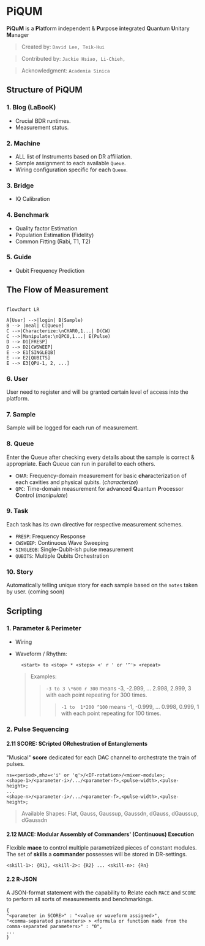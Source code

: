 # PiQUM

**PiQuM** is a **P**latform **i**ndependent & **P**urpose **i**ntegrated **Q**uantum **U**nitary **M**anager

>Created by: ````David Lee, Teik-Hui````

>Contributed by: ````Jackie Hsiao, Li-Chieh,````

>Acknowledgment: ````Academia Sinica````

## Structure of PiQUM

### 1. Blog (LaBooK)

* Crucial BDR runtimes.
* Measurement status.

### 2. Machine

* ALL list of Instruments based on DR affiliation.
* Sample assignment to each available ````Queue````.
* Wiring configuration specific for each ````Queue````.

### 3. Bridge

* IQ Calibration

### 4. Benchmark

* Quality factor Estimation
* Population Estimation (Fidelity)
* Common Fitting (Rabi, T1, T2)

### 5. Guide

* Qubit Frequency Prediction

## The Flow of Measurement

```mermaid

flowchart LR

A[User] -->|login| B(Sample)
B --> |meal| C[Queue]
C -->|Characterize:\nCHAR0,1...| D(CW)
C -->|Manipulate:\nQPC0,1...| E(Pulse)
D --> D1[FRESP]
D --> D2[CWSWEEP]
E --> E1[SINGLEQB]
E --> E2[QUBITS]
E --> E3[QPU-1, 2, ...]

```

### 6. User

User need to register and will be granted certain level of access into the platform.

### 7. Sample

Sample will be logged for each run of measurement.

### 8. Queue

Enter the Queue after checking every details about the sample is correct & appropriate.
Each Queue can run in parallel to each others.

* ````CHAR````: Frequency-domain measurement for basic **char**acterization of each cavities and physical qubits. (*characterize*)
* ````QPC````: Time-domain measurement for advanced **Q**uantum **P**rocessor **C**ontrol (*manipulate*)

### 9. Task

Each task has its own directive for respective measurement schemes.

* ````FRESP````: Frequency Response
* ````CWSWEEP````: Continuous Wave Sweeping
* ````SINGLEQB````: Single-Qubit-ish pulse measurement
* ````QUBITS````: Multiple Qubits Orchestration

### 10. Story

Automatically telling unique story for each sample based on the ````notes```` taken by user. (coming soon)

## Scripting

### 1. Parameter & Perimeter

* Wiring



* Waveform / Rhythm:

  ````
    <start> to <stop> * <steps> <' r ' or '^'> <repeat>
  ````

  > Examples:
  >> ````-3 to 3 \*600 r 300```` means -3, -2.999, ... 2.998, 2.999, 3 with each point repeating for 300 times.
  >>> ````-1 to  1*200 ^100```` means -1, -0.999, ... 0.998, 0.999, 1 with each point repeating for 100 times.

### 2. Pulse Sequencing

#### 2.11 SCORE: **SC**ripted **OR**chestration of **E**ntanglements

"Musical" **score** dedicated for each DAC channel to orchestrate the train of pulses.

````
ns=<period>,mhz=<'i' or 'q'>/<IF-rotation>/<mixer-module>; 
<shape-1>/<parameter-i>/.../<parameter-f>,<pulse-width>,<pulse-height>;
...
<shape-n>/<parameter-i>/.../<parameter-f>,<pulse-width>,<pulse-height>;
````

> Available Shapes: Flat, Gauss, Gaussup, Gaussdn, dGauss, dGaussup, dGaussdn

#### 2.12 MACE: **M**odular **A**ssembly of **C**ommanders' (**C**ontinuous) **E**xecution

Flexible **mace** to control multiple parametrized pieces of constant modules.
The set of **skills** a **commander** possesses will be stored in DR-settings.

````
<skill-1>: {R1}, <skill-2>: {R2} ... <skill-n>: {Rn}
````

#### 2.2 R-JSON

A JSON-format statement with the capability to **R**elate each ````MACE```` and ````SCORE```` to perform all sorts of measurements and benchmarkings.

````
{
"<parameter in SCORE>" : "<value or waveform assigned>",
"<comma-separated parameters> > <formula or function made from the comma-separated parameters>" : "0",
...
}
````
